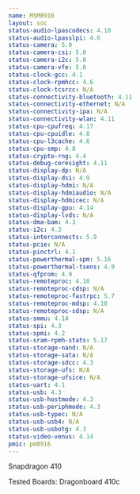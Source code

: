 ```yaml
---
name: MSM8916
layout: soc
status-audio-lpascodecs: 4.10
status-audio-lpasslpi: 4.6
status-camera: 5.0
status-camera-csi: 5.0
status-camera-i2c: 5.8
status-camera-vfe: 5.0
status-clock-gcc: 4.1
status-clock-rpmhcc: 4.6
status-clock-tcsrcc: N/A
status-connectivity-bluetooth: 4.11
status-connectivity-ethernet: N/A
status-connectivity-ipa: N/A
status-connectivity-wlan: 4.11
status-cpu-cpufreq: 4.17
status-cpu-cpuidle: 4.8
status-cpu-l3cache: 4.6
status-cpu-smp: 4.8
status-crypto-rng: 4.4
status-debug-coresight: 4.11
status-display-dp: N/A
status-display-dsi: 4.9
status-display-hdmi: N/A 
status-display-hdmiaudio: N/A
status-display-hdmicec: N/A
status-display-gpu: 4.14
status-display-lvds: N/A
status-dma-bam: 4.3
status-i2c: 4.3
status-interconnects: 5.9
status-pcie: N/A
status-pinctrl: 4.1
status-powerthermal-spm: 5.16
status-powerthermal-tsens: 4.9
status-qfprom: 4.9
status-remoteproc: 4.10
status-remoteproc-cdsp: N/A
status-remoteproc-fastrpc: 5.7
status-remoteproc-mdsp: 4.10
status-remoteproc-sdsp: N/A
status-smmu: 4.14
status-spi: 4.3
status-spmi: 4.2
status-sram-rpmh-stats: 5.17
status-storage-nand: N/A
status-storage-sata: N/A
status-storage-sdcc: 4.3
status-storage-ufs: N/A
status-storage-ufsice: N/A
status-uart: 4.1
status-usb: 4.3
status-usb-hostmode: 4.3
status-usb-periphmode: 4.3
status-usb-typec: N/A
status-usb-usb4: N/A
status-usb-usbotg: 4.3
status-video-venus: 4.14
pmic: pm8916
---
```

Snapdragon 410 

Tested Boards: Dragonboard 410c
